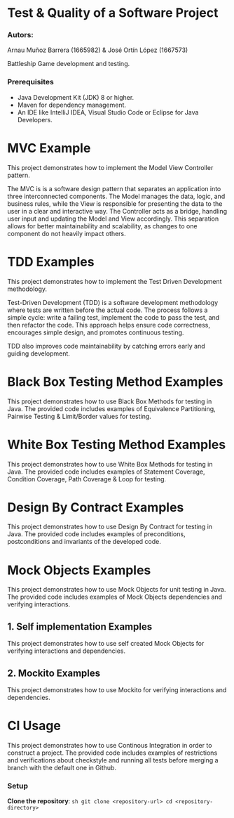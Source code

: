 ﻿# Test & Quality of a Software Project
### Autors: 
Arnau Muñoz Barrera (1665982) &
José Ortín López (1667573)

Battleship Game development and testing.

### Prerequisites
- Java Development Kit (JDK) 8 or higher.   
- Maven for dependency management.
- An IDE like IntelliJ IDEA, Visual Studio Code or Eclipse for Java Developers.

# MVC Example
This project demonstrates how to implement the Model View Controller pattern.

The MVC is is a software design pattern that separates an application into three interconnected components. 
The Model manages the data, logic, and business rules, while the View is responsible for presenting the data to the user in a clear and interactive way. 
The Controller acts as a bridge, handling user input and updating the Model and View accordingly. 
This separation allows for better maintainability and scalability, as changes to one component do not heavily impact others. 


# TDD Examples
This project demonstrates how to implement the Test Driven Development methodology.

Test-Driven Development (TDD) is a software development methodology where tests are written before the actual code. 
The process follows a simple cycle: write a failing test, implement the code to pass the test, and then refactor the code. 
This approach helps ensure code correctness, encourages simple design, and promotes continuous testing. 

TDD also improves code maintainability by catching errors early and guiding development. 


# Black Box Testing Method Examples
This project demonstrates how to use Black Box Methods for testing in Java. 
The provided code includes examples of Equivalence Partitioning, Pairwise Testing & Limit/Border values for testing.

# White Box Testing Method Examples
This project demonstrates how to use White Box Methods for testing in Java. 
The provided code includes examples of Statement Coverage, Condition Coverage, Path Coverage & Loop for testing.

# Design By Contract Examples
This project demonstrates how to use Design By Contract for testing in Java. 
The provided code includes examples of preconditions, postconditions and invariants of the developed code.

# Mock Objects Examples
This project demonstrates how to use Mock Objects for unit testing in Java. 
The provided code includes examples of Mock Objects dependencies and verifying interactions.

## 1. Self implementation Examples
This project demonstrates how to use self created Mock Objects for verifying interactions and dependencies.

## 2. Mockito Examples
This project demonstrates how to use Mockito for verifying interactions and dependencies.

# CI Usage 
This project demonstrates how to use Continous Integration in order to construct a project. 
The provided code includes examples of restrictions and verifications about checkstyle and 
running all tests before merging a branch with the default one in Github.

### Setup

**Clone the repository**:
    ```sh
    git clone <repository-url>
    cd <repository-directory>
    ```

